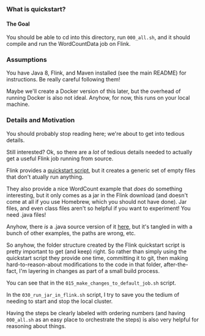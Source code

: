### What is quickstart?

#### The Goal

You should be able to cd into this directory, run `000_all.sh`, and it should compile
and run the WordCountData job on Flink.

### Assumptions

You have Java 8, Flink, and Maven installed (see the main README) for
instructions.  Be really careful following them!

Maybe we'll create a Docker version of this later, but the overhead of running
Docker is also not ideal.  Anyhow, for now, this runs on your local machine.

### Details and Motivation

You should probably stop reading here; we're about to get into tedious details.

Still interested?  Ok, so there are a _lot_ of tedious details needed to
actually get a useful Flink job running from source.

Flink provides a [quickstart script](https://flink.apache.org/q/quickstart.sh),
but it creates a generic set of empty files that don't atually run anything.

They also provide a nice WordCount example that *does* do something interesting, but it only
comes as a jar in the Flink download (and doesn't come at all if you use Homebrew, which you should not have done).
Jar files, and even class files aren't so helpful if you want to experiment!  You need .java files!

Anyhow, there *is* a .java source version of it
[here](https://github.com/apache/flink/tree/release-1.12.5/flink-examples/flink-examples-streaming/src/main/java/org/apache/flink/streaming/examples/wordcount),
but it's tangled in with a bunch of other examples, the paths are wrong,
etc.

So anyhow, the folder structure created by the Flink quickstart script is
pretty important to get (and keep) right.  So rather than simply using the
quickstart script they provide one time, committing it to git, then making
hard-to-reason-about modifications to the code in that folder, after-the-fact,
I'm layering in changes as part of a small build process.

You can see that in the `015_make_changes_to_default_job.sh` script.

In the `030_run_jar_in_flink.sh` script, I try to save you the tedium of needing
to start and stop the local cluster.

Having the steps be clearly labeled with ordering numbers (and having `000_all.sh`
as an easy place to orchestrate the steps) is also very helpful for reasoning
about things.


